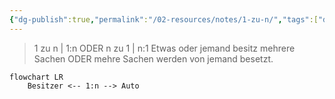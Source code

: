 ```yaml
---
{"dg-publish":true,"permalink":"/02-resources/notes/1-zu-n/","tags":["datenbank/kardinalität"],"noteIcon":"","updated":"2025-09-05T10:12:26.000+02:00"}
---
```


>1 zu n | 1:n ODER n zu 1 | n:1
> Etwas oder jemand besitz mehrere Sachen ODER mehre Sachen werden von jemand besetzt.

```mermaid  
flowchart LR
    Besitzer <-- 1:n --> Auto

```